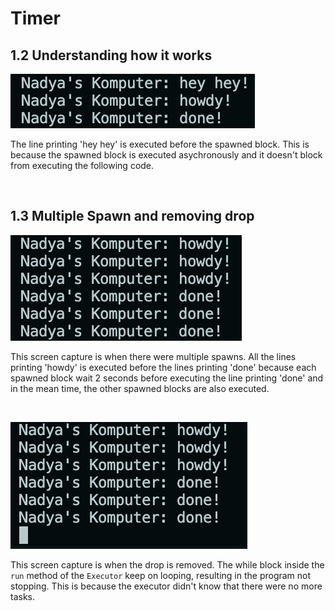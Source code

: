 # Timer

## 1.2 Understanding how it works

![execution](img/1-2.png)

The line printing 'hey hey' is executed before the spawned block. This is because the spawned block is executed asychronously and it doesn't block from executing the following code.

<br>

## 1.3 Multiple Spawn and removing drop

![multiple spawn](img/1-3-2.png)


This screen capture is when there were multiple spawns. All the lines printing 'howdy' is executed before the lines printing 'done' because each spawned block wait 2 seconds before executing the line printing 'done' and in the mean time, the other spawned blocks are also executed.

<br>

![removing drop](img/1-3-1.png)

This screen capture is when the drop is removed. The while block inside the `run` method of the `Executor` keep on looping, resulting in the program not stopping. This is because the executor didn't know that there were no more tasks.